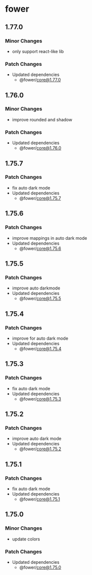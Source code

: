 # fower

## 1.77.0

### Minor Changes

- only support react-like lib

### Patch Changes

- Updated dependencies
  - @fower/core@1.77.0

## 1.76.0

### Minor Changes

- improve rounded and shadow

### Patch Changes

- Updated dependencies
  - @fower/core@1.76.0

## 1.75.7

### Patch Changes

- fix auto dark mode
- Updated dependencies
  - @fower/core@1.75.7

## 1.75.6

### Patch Changes

- improve mappings in auto dark mode
- Updated dependencies
  - @fower/core@1.75.6

## 1.75.5

### Patch Changes

- improve auto darkmode
- Updated dependencies
  - @fower/core@1.75.5

## 1.75.4

### Patch Changes

- improve for auto dark mode
- Updated dependencies
  - @fower/core@1.75.4

## 1.75.3

### Patch Changes

- fix auto dark mode
- Updated dependencies
  - @fower/core@1.75.3

## 1.75.2

### Patch Changes

- improve auto dark mode
- Updated dependencies
  - @fower/core@1.75.2

## 1.75.1

### Patch Changes

- fix auto dark mode
- Updated dependencies
  - @fower/core@1.75.1

## 1.75.0

### Minor Changes

- update colors

### Patch Changes

- Updated dependencies
  - @fower/core@1.75.0
